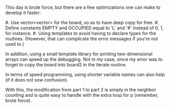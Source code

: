 This day is brute force, but there are a few optimizations one can make
to develop it faster:

#. Use vector<vector<int>> for the board, so as to have deep copy for free.
#. Define constants EMPTY and OCCUPIED equal to 'L' and '#' instead of 0, 1, for instance.
#. Using templates to avoid having to declare types for the routines. 
   (However, that can complicate the error messages if you're not used to.)

In addition, using a small template library for printing two-dimensional arrays
can speed up the debugging. Not in my case, since my error was to forget to copy
the board into board2 in the iterate routine.

In terms of speed programming, using shorter variable names can also help (if
it does not sow confusion).

With this, the modification from part 1 to part 2 is simply in the neighbor counting
and is quite easy to handle with the extra loop for p (remember, brute force).
